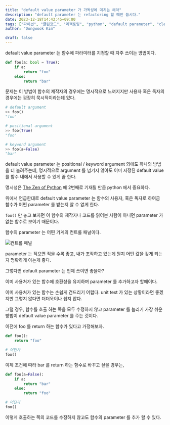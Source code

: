 ```yaml
---
title: "default value parameter 가 가독성에 미치는 해악"
description: "default parameter 는 refactoring 할 때만 씁시다."
date: 2023-12-18T14:43:45+09:00
tags: ["파이썬", "클린코드", "리팩토링", "python", "default parameter", "clean code", "refactoring"]
author: "Dongwook Kim"

draft: false
---
```


default value parameter 는 함수에 파라미터를 지정할 때 자주 쓰이는 방법이다.
```python
def foo(a: bool = True):
    if a:
        return "foo"
    else:
        return "bar"
```

문제는 이 방법이 함수의 제작자의 경우에는 명시적으로 느껴지지만 사용자 혹은 독자의 경우에는 굉장히 묵시적이라는데 있다.

```python
# default argument
>> foo()
"foo"

# positional argument
>> foo(True)
"foo"

# keyword argument
>> foo(a=False)
"bar"
```

default value parameter 는 positional / keyword argument 외에도 하나의 방법을 더 늘려주는데, 명시적으로 argument 를 넘기지 않아도
이미 지정된 default value 를 함수 내에서 사용할 수 있게 끔 한다.

명시성은 [The Zen of Python](https://peps.python.org/pep-0020/) 에 2번째로 기재될 만큼 python 에서 중요하다.

위에서 언급한대로 default value parameter 는 함수의 사용자, 혹은 독자로 하여금 함수가 어떤 parameter 를 받는지 알 수 없게 한다.

`foo()` 만 놓고 보자면 이 함수의 제작자나 코드를 읽어본 사람이 아니면 parameter 가 없는 함수로 보이기 때문이다.

함수의 parameter 는 어떤 기계의 컨트롤 패널이다.

![컨트롤 패널](../images/control_panel.png)

parameter 는 적으면 적을 수록 좋고, 내가 조작하고 있는게 뭔지 어떤 값을 갖게 되는지 명확하게 아는게 좋다.

그렇다면 default parameter 는 언제 쓰이면 좋을까?

이미 사용처가 있는 함수에 호환성을 유지하며 parameter 를 추가하고자 할때이다.

이미 사용처가 있는 함수는 손쉽게 건드리기 어렵다. unit test 가 있는 상황이라면 좋겠지만 그렇지 않다면 더더욱이나 쉽지 않다.

그럴 경우, 함수를 호출 하는 쪽을 모두 수정하지 않고 parameter 를 늘리기 가장 쉬운 방법이 default value parameter 를 주는 것이다.

이전에 foo 를 return 하는 함수가 있다고 가정해보자.

```python
def foo():
    return "foo"

# 어딘가
foo()
```

이제 조건에 따라 bar 를 return 하는 함수로 바꾸고 싶을 경우는,

```python
def foo(a=False):
    if a:
        return "bar"
    else:
        return "foo"

# 어딘가
foo()
```

이렇게 호출하는 쪽의 코드를 수정하지 않고도 함수의 parameter 를 추가 할 수 있다.
